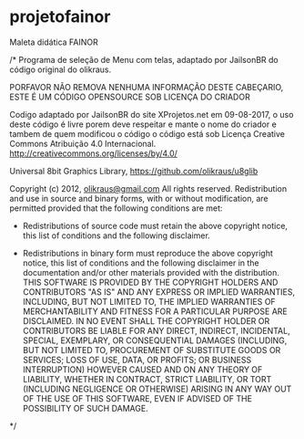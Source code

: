 # projetofainor
Maleta didática FAINOR

/*
Programa de seleção de Menu com telas, adaptado por JailsonBR do código original do olikraus.

PORFAVOR NÃO REMOVA NENHUMA INFORMAÇÃO DESTE CABEÇARIO, ESTE É UM CÓDIGO OPENSOURCE SOB LICENÇA DO CRIADOR

Codigo adaptado por JailsonBR do site XProjetos.net em 09-08-2017, o uso deste código é livre porem deve respeitar e mante o nome do criador
e tambem de quem modificou o código o código está sob Licença Creative Commons Atribuição 4.0 Internacional. http://creativecommons.org/licenses/by/4.0/

  Universal 8bit Graphics Library, https://github.com/olikraus/u8glib
  
  Copyright (c) 2012, olikraus@gmail.com
  All rights reserved.
  Redistribution and use in source and binary forms, with or without modification, 
  are permitted provided that the following conditions are met:
  * Redistributions of source code must retain the above copyright notice, this list 
    of conditions and the following disclaimer.
    
  * Redistributions in binary form must reproduce the above copyright notice, this 
    list of conditions and the following disclaimer in the documentation and/or other 
    materials provided with the distribution.
  THIS SOFTWARE IS PROVIDED BY THE COPYRIGHT HOLDERS AND 
  CONTRIBUTORS "AS IS" AND ANY EXPRESS OR IMPLIED WARRANTIES, 
  INCLUDING, BUT NOT LIMITED TO, THE IMPLIED WARRANTIES OF 
  MERCHANTABILITY AND FITNESS FOR A PARTICULAR PURPOSE ARE 
  DISCLAIMED. IN NO EVENT SHALL THE COPYRIGHT HOLDER OR 
  CONTRIBUTORS BE LIABLE FOR ANY DIRECT, INDIRECT, INCIDENTAL, 
  SPECIAL, EXEMPLARY, OR CONSEQUENTIAL DAMAGES (INCLUDING, BUT 
  NOT LIMITED TO, PROCUREMENT OF SUBSTITUTE GOODS OR SERVICES; 
  LOSS OF USE, DATA, OR PROFITS; OR BUSINESS INTERRUPTION) HOWEVER 
  CAUSED AND ON ANY THEORY OF LIABILITY, WHETHER IN CONTRACT, 
  STRICT LIABILITY, OR TORT (INCLUDING NEGLIGENCE OR OTHERWISE) 
  ARISING IN ANY WAY OUT OF THE USE OF THIS SOFTWARE, EVEN IF 
  ADVISED OF THE POSSIBILITY OF SUCH DAMAGE.  
  
*/
